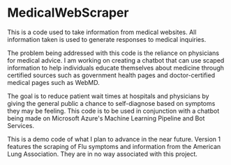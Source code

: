 # MedicalWebScraper
This is a code used to take information from medical websites. All information taken is used to generate responses to medical inquiries.

The problem being addressed with this code is the reliance on physicians for medical advice. I am working on creating a chatbot that can use scaped information to help individuals educate themselves about medicine through certified sources such as government health pages and doctor-certified medical pages such as WebMD. 

The goal is to reduce patient wait times at hospitals and physicians by giving the general public a chance to self-diagnose based on symptoms they may be feeling. This code is to be used in conjunction with a chatbot being made on Microsoft Azure's Machine Learning Pipeline and Bot Services.

This is a demo code of what I plan to advance in the near future. Version 1 features the scraping of Flu symptoms and information from the American Lung Association. They are in no way associated with this project. 
